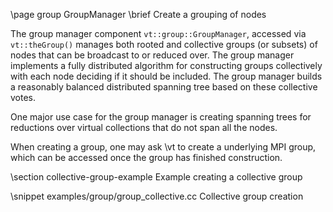 \page group GroupManager
\brief Create a grouping of nodes

The group manager component `vt::group::GroupManager`, accessed via
`vt::theGroup()` manages both rooted and collective groups (or subsets) of nodes
that can be broadcast to or reduced over. The group manager implements a fully
distributed algorithm for constructing groups collectively with each node
deciding if it should be included. The group manager builds a reasonably
balanced distributed spanning tree based on these collective votes.

One major use case for the group manager is creating spanning trees for
reductions over virtual collections that do not span all the nodes.

When creating a group, one may ask \vt to create a underlying MPI group, which
can be accessed once the group has finished construction.

\section collective-group-example Example creating a collective group

\snippet examples/group/group_collective.cc Collective group creation
